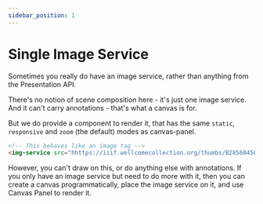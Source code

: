 ```yaml
---
sidebar_position: 1
---
```


# Single Image Service

Sometimes you really do have an image service, rather than anything from the Presentation API.

There's no notion of scene composition here - it's just one image service. And it can't carry annotations - that's what a canvas is for.

But we do provide a component to render it, that has the same `static`, `responsive` and `zoom` (the default) modes as canvas-panel.

```html
<!-- This behaves like an image tag -->
<img-service src="hhttps://iiif.wellcomecollection.org/thumbs/B28560450.JP2" render="static" />
```

However, you can't draw on this, or do anything else with annotations. If you only have an image service but need to do more with it, then you can create a canvas programmatically, place the image service on it, and use Canvas Panel to render it.

